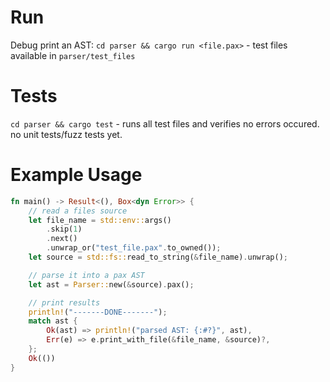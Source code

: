 # Run
Debug print an AST: `cd parser && cargo run <file.pax>` - test files available in `parser/test_files`

# Tests
`cd parser && cargo test` - runs all test files and verifies no errors occured. no unit tests/fuzz tests yet.

# Example Usage

```rust
fn main() -> Result<(), Box<dyn Error>> {
    // read a files source
    let file_name = std::env::args()
        .skip(1)
        .next()
        .unwrap_or("test_file.pax".to_owned());
    let source = std::fs::read_to_string(&file_name).unwrap();

    // parse it into a pax AST
    let ast = Parser::new(&source).pax();

    // print results
    println!("-------DONE-------");
    match ast {
        Ok(ast) => println!("parsed AST: {:#?}", ast),
        Err(e) => e.print_with_file(&file_name, &source)?,
    };
    Ok(())
}

```
